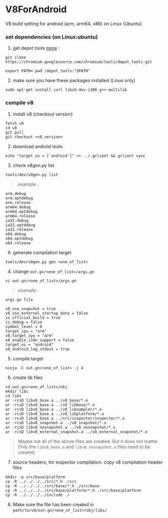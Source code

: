 # V8ForAndroid
V8 build setting for android (arm, arm64, x86) on Linux (Ubuntu).


### set dependencies (on Linux:ubuntu)

1. get depot tools [more](https://www.chromium.org/developers/how-tos/install-depot-tools) :
```
git clone https://chromium.googlesource.com/chromium/tools/depot_tools.git

export PATH=`pwd`/depot_tools:"$PATH"
```  
  
2. make sure you have these packages installed (Linux only)
```
sudo apt-get install curl libc6-dev-i386 g++-multilib
```

### compile v8

1. install v8 (checkout version)
```
fetch v8
cd v8
git pull
git checkout <v8_version>
```

2. download android tools
```
echo "target_os = ['android']" >> ../.gclient && gclient sync
```

3. check v8gen.py list
```
tools/dev/v8gen.py list
```
> example :
```
arm.debug
arm.optdebug
arm.release
arm64.debug
arm64.optdebug
arm64.release
ia32.debug
ia32.optdebug
ia32.release
x64.debug
x64.optdebug
x64.release
```

6. generate compilation target
```
tools/dev/v8gen.py gen <one_of_list>
```

4. change `out.gn/<one_of_list>/args.gn`
```
vi out.gn/<one_of_list>/args.gn
```
> example :
```
args.gn file

v8_use_snapshot = true
v8_use_external_startup_data = false
is_official_build = true
is_debug = false
symbol_level = 0
target_cpu = "arm"
v8_target_cpu = "arm"
v8_enable_i18n_support = false
target_os = "android"
v8_android_log_stdout = true
```

5. compile target
```
ninja -C out.gn/<one_of_list> -j 4
```

6. create lib files
```
cd out.gn/<one_of_list>/obj
mkdir libs
cd libs
ar -rcsD libv8_base.a ../v8_base/*.o
ar -rcsD libv8_base.a ../v8_libbase/*.o
ar -rcsD libv8_base.a ../v8_libsampler/*.o
ar -rcsD libv8_base.a ../v8_libplatform/*.o 
ar -rcsD libv8_base.a ../src/inspector/inspector/*.o
ar -rcsD libv8_snapshot.a ../v8_snapshot/*.o 
ar -rcsD libv8_nosnapshot.a ../v8_nosnapshot/*.o
ar -rcsD libv8_external_snapshot.a ../v8_external_snapshot/*.o
```
> Maybe not all of the above files are created. But it does not matter. Only the `libv8_base.a` and `libv8_nosnapshot.a` files need to be created.

7. source headers, for inspector compilation.
copy v8 compliation header files
```
mkdir -p src/base/platform
cp -R ../../../../src/*.h ./src
cp -R ../../../../src/base/*.h ./src/base
cp -R ../../../../src/base/platform/*.h ./src/base/platform
cp -R ../../../../include ./
```

8. Make sure the file has been created in `path/to/v8/out.gn/<one_of_list>/obj/libs/`
